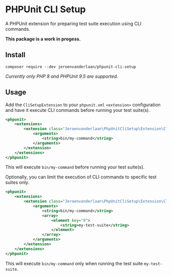# PHPUnit CLI Setup
A PHPUnit extension for preparing test suite execution using CLI commands.

**This package is a work in progess.**

## Install
`composer require --dev jeroenvanderlaan/phpunit-cli-setup`

_Currently only PHP 8 and PHPUnit 9.5 are supported._

## Usage
Add the `CliSetupExtension` to your `phpunit.xml` `<extension>` configuration and have it execute CLI commands before running your test suite(s).
```xml
<phpunit>
    <extensions>
        <extension class="Jeroenvanderlaan\PhpUnitCliSetup\Extension\CliSetupExtension">
            <arguments>
                <string>bin/my-command</string>
            </arguments>
        </extension>
    </extensions>
</phpunit>
```
This will execute `bin/my-command` before running your test suite(s).

Optionally, you can limit the execution of CLI commands to specific test suites only.
```xml
<phpunit>
    <extensions>
        <extension class="Jeroenvanderlaan\PhpUnitCliSetup\Extension\CliSetupExtension">
            <arguments>
                <string>bin/my-command</string>
                <array>
                    <element key="0">
                        <string>my-test-suite</string>
                    </element>
                </array>
            </arguments>
        </extension>
    </extensions>
</phpunit>
```
This will execute `bin/my-command` only when running the test suite `my-test-suite`.
